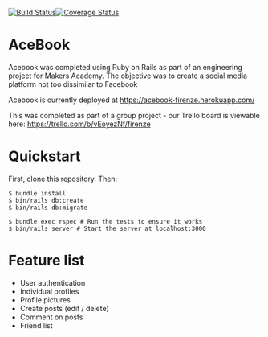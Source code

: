 [![Build Status](https://travis-ci.com/leoncross/acebook-firenze.svg?branch=master)](https://travis-ci.com/leoncross/acebook-firenze)[![Coverage Status](https://coveralls.io/repos/github/leoncross/acebook-firenze/badge.svg?branch=master)](https://coveralls.io/github/leoncross/acebook-firenze?branch=master)

# AceBook

Acebook was completed using Ruby on Rails as part of an engineering project for Makers Academy. The objective was to create a social media platform not too dissimilar to Facebook

Acebook is currently deployed at https://acebook-firenze.herokuapp.com/

This was completed as part of a group project - our Trello board is viewable here: https://trello.com/b/vEoyezNf/firenze

# Quickstart

First, clone this repository. Then:

```
$ bundle install
$ bin/rails db:create
$ bin/rails db:migrate

$ bundle exec rspec # Run the tests to ensure it works
$ bin/rails server # Start the server at localhost:3000
```

# Feature list
- User authentication
- Individual profiles
- Profile pictures
- Create posts (edit / delete)
- Comment on posts
- Friend list
